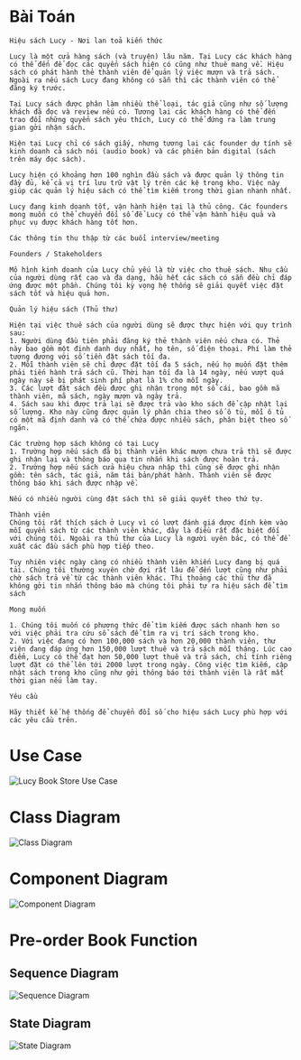 # Bài Toán
```
Hiệu sách Lucy - Nơi lan toả kiến thức

Lucy là một cửa hàng sách (và truyện) lâu năm. Tại Lucy các khách hàng có thể đến để đọc các quyển sách hiện có cũng như thuê mang về. Hiệu sách có phát hành thẻ thành viên để quản lý việc mượn và trả sách. Ngoài ra nếu sách Lucy đang không có sẵn thì các thành viên có thể đăng ký trước.

Tại Lucy sách được phân làm nhiều thể loại, tác giả cũng như số lượng khách đã đọc và review nếu có. Tương lai các khách hàng có thể đến trao đổi những quyển sách yêu thích, Lucy có thể đứng ra làm trung gian gởi nhận sách.

Hiện tại Lucy chỉ có sách giấy, nhưng tương lai các founder dự tính sẽ kinh doanh cả sách nói (audio book) và các phiên bản digital (sách trên máy đọc sách).

Lucy hiện có khoảng hơn 100 nghìn đầu sách và được quản lý thông tin đầy đủ, kể cả vị trí lưu trữ vật lý trên các kệ trong kho. Việc này giúp các quản lý hiệu sách có thể tìm kiếm trong thời gian nhanh nhất.

Lucy đang kinh doanh tốt, vận hành hiện tại là thủ công. Các founders mong muốn có thể chuyển đổi số để Lucy có thể vận hành hiệu quả và phục vụ được khách hàng tốt hơn.

Các thông tin thu thập từ các buổi interview/meeting

Founders / Stakeholders

Mô hình kinh doanh của Lucy chủ yếu là từ việc cho thuê sách. Nhu cầu của người dùng rất cao và đa dạng, hầu hết các sách có sẵn đều chỉ đáp ứng được một phần. Chúng tôi kỳ vọng hệ thống sẽ giải quyết việc đặt sách tốt và hiệu quả hơn.

Quản lý hiệu sách (Thủ thư)

Hiện tại việc thuê sách của người dùng sẽ được thực hiện với quy trình sau:
1. Người dùng đầu tiên phải đăng ký thẻ thành viên nếu chưa có. Thẻ này bao gồm một định danh duy nhất, họ tên, số điện thoại. Phí làm thẻ tương đương với số tiền đặt sách tối đa.
2. Mỗi thành viên sẽ chỉ được đặt tối đa 5 sách, nếu họ muốn đặt thêm phải tiến hành trả sách cũ. Thời hạn tối đa là 14 ngày, nếu vượt quá ngày này sẽ bị phát sinh phí phạt là 1% cho mỗi ngày.
3. Các lượt đặt sách đều được ghi nhận trong một sổ cái, bao gồm mã thành viên, mã sách, ngày mượn và ngày trả.
4. Sách sau khi được trả lại sẽ được trả vào kho sách để cập nhật lại số lượng. Kho này cũng được quản lý phân chia theo số ô tủ, mỗi ô tủ có một mã định danh và có thể chứa được nhiều sách, phân biệt theo số ngăn.

Các trường hợp sách không có tại Lucy
1. Trường hợp nếu sách đã bị thành viên khác mượn chưa trả thì sẽ được ghi nhận lại và thông báo qua tin nhắn khi sách được hoàn trả.
2. Trường hợp nếu sách cửa hiệu chưa nhập thì cũng sẽ được ghi nhận gồm: tên sách, tác giả, năm tái bản/phát hành. Thành viên sẽ được thông báo khi sách được nhập về.

Nếu có nhiều người cùng đặt sách thì sẽ giải quyết theo thứ tự.

Thành viên
Chúng tôi rất thích sách ở Lucy vì có lượt đánh giá được đính kèm vào mỗi quyển sách từ các thành viên khác, đây là điều rất đặc biệt đối với chúng tôi. Ngoài ra thủ thư của Lucy là người uyên bác, có thể đề xuất các đầu sách phù hợp tiếp theo.

Tuy nhiên việc ngày càng có nhiều thành viên khiến Lucy đang bị quá tải. Chúng tôi thường xuyên chờ đợi rất lâu để đến lượt cũng như phải chờ sách trả về từ các thành viên khác. Thi thoảng các thủ thư đã không gởi tin nhắn thông báo mà chúng tôi phải tự ra hiệu sách để tìm sách

Mong muốn

1. Chúng tôi muốn có phương thức để tìm kiếm được sách nhanh hơn so với việc phải tra cứu sổ sách để tìm ra vị trí sách trong kho.
2. Với việc đang có hơn 100,000 sách và hơn 20,000 thành viên, thư viện đang đáp ứng hơn 150,000 lượt thuê và trả sách mỗi tháng. Lúc cao điểm, Lucy có thể đạt hơn 50,000 lượt thuê và trả sách, chỉ tính riêng lượt đặt có thể lên tới 2000 lượt trong ngày. Công việc tìm kiếm, cập nhật sách trong kho cũng như gởi thông báo tới thành viên là rất mất thời gian nếu làm tay.

Yêu cầu

Hãy thiết kế hệ thống để chuyển đổi số cho hiệu sách Lucy phù hợp với các yêu cầu trên.
```

# Use Case
![Lucy Book Store Use Case](https://github.com/toan207/Technology-Research-Diary/blob/main/Diary/SystemDesign/Jun2024/UseCase.png)

# Class Diagram
![Class Diagram](https://github.com/toan207/Technology-Research-Diary/blob/main/Diary/SystemDesign/Jun2024/LucyBookstore_ClassDiagram.drawio.png)

# Component Diagram
![Component Diagram](https://github.com/toan207/Technology-Research-Diary/blob/main/Diary/SystemDesign/Jun2024/ComponentDiagram.drawio.png)

# Pre-order Book Function
## Sequence Diagram
![Sequence Diagram](https://github.com/toan207/Technology-Research-Diary/blob/main/Diary/SystemDesign/Jun2024/SequenceDiagram.drawio.png)
## State Diagram
![State Diagram](https://github.com/toan207/Technology-Research-Diary/blob/main/Diary/SystemDesign/Jun2024/StateDiagram.drawio.png)

